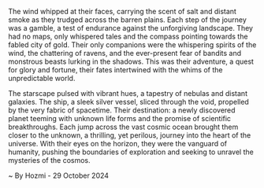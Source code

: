 
The wind whipped at their faces, carrying the scent of salt and distant smoke as they trudged across the barren plains. Each step of the journey was a gamble, a test of endurance against the unforgiving landscape. They had no maps, only whispered tales and the compass pointing towards the fabled city of gold. Their only companions were the whispering spirits of the wind, the chattering of ravens, and the ever-present fear of bandits and monstrous beasts lurking in the shadows. This was their adventure, a quest for glory and fortune, their fates intertwined with the whims of the unpredictable world.

The starscape pulsed with vibrant hues, a tapestry of nebulas and distant galaxies. The ship, a sleek silver vessel, sliced through the void, propelled by the very fabric of spacetime. Their destination: a newly discovered planet teeming with unknown life forms and the promise of scientific breakthroughs. Each jump across the vast cosmic ocean brought them closer to the unknown, a thrilling, yet perilous, journey into the heart of the universe. With their eyes on the horizon, they were the vanguard of humanity, pushing the boundaries of exploration and seeking to unravel the mysteries of the cosmos. 

~ By Hozmi - 29 October 2024
